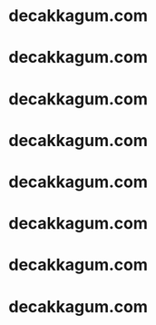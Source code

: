 # decakkagum.com
# decakkagum.com
# decakkagum.com
# decakkagum.com
# decakkagum.com
# decakkagum.com
# decakkagum.com
# decakkagum.com
